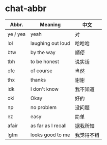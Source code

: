 # chat-abbr

| Abbr.    | Meaning            | 中文       |
| -------- | ------------------ | ---------- |
| ye / yea | yeah               | 对         |
| lol      | laughing out loud  | 哈哈哈     |
| btw      | by the way         | 顺便       |
| tbh      | to be honest       | 说实话     |
| ofc      | of course          | 当然       |
| thx      | thanks             | 谢谢       |
| idk      | I don't know       | 我不知道   |
| oki      | Okay               | 好的       |
| np       | no problem         | 没问题     |
| ez       | easy               | 简单       |
| afair    | as far as I recall | 据我所知   |
| lgtm     | looks good to me   | 我觉得不错 |
